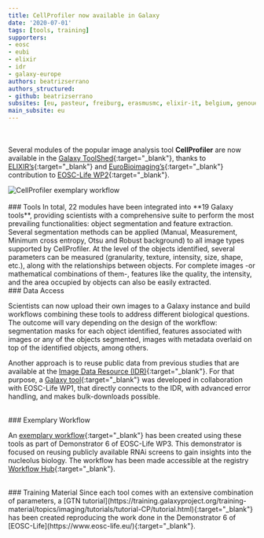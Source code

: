 ```yaml
---
title: CellProfiler now available in Galaxy
date: '2020-07-01'
tags: [tools, training]
supporters:
- eosc
- eubi
- elixir
- idr
- galaxy-europe
authors: beatrizserrano
authors_structured:
- github: beatrizserrano
subsites: [eu, pasteur, freiburg, erasmusmc, elixir-it, belgium, genouest]
main_subsite: eu
---
```


<br><br>
Several modules of the popular image analysis tool **CellProfiler** are now available in the [Galaxy ToolShed](https://toolshed.g2.bx.psu.edu/){:target="_blank"}, thanks to [ELIXIR’s](https://elixir-europe.org/){:target="_blank"} and [EuroBioimaging’s](https://www.eurobioimaging.eu/){:target="_blank"} contribution to [EOSC-Life WP2](https://forum.eosc-life.eu/t/introduction-to-eosc-life-wp2/32){:target="_blank"}.


<div class="multiple-img">
    <img src="/assets/media/2020-07-01-wf_cell_profiler.jpg" alt="CellProfiler exemplary workflow" />
</div>

<br>
### Tools
In total, 22 modules have been integrated into **19 Galaxy tools**, providing scientists with a comprehensive suite to perform the most prevailing functionalities: object segmentation and feature extraction. Several segmentation methods can be applied (Manual, Measurement, Minimum cross entropy, Otsu and Robust background) to all image types supported by CellProfiler. At the level of the objects identified, several parameters can be measured (granularity, texture, intensity, size, shape, etc.), along with the relationships between objects. For complete images -or mathematical combinations of them-, features like the quality, the intensity, and the area occupied by objects can also be easily extracted.

<br>
### Data Access

Scientists can now upload their own images to a Galaxy instance and build workflows combining these tools to address different biological questions. The outcome will vary depending on the design of the workflow: segmentation masks for each object identified, features associated with images or any of the objects segmented, images with metadata overlaid on top of the identified objects, among others. 

Another approach is to reuse public data from previous studies that are available at the [Image Data Resource (IDR)](https://idr.openmicroscopy.org/){:target="_blank"}. For that purpose, a [Galaxy tool](https://usegalaxy.eu/root?tool_id=toolshed.g2.bx.psu.edu/repos/iuc/idr_download_by_ids/idr_download_by_ids){:target="_blank"} was developed in collaboration with EOSC-Life WP1, that directly connects to the IDR, with advanced error handling, and makes bulk-downloads possible.

<br>
### Exemplary Workflow

An [exemplary workflow](https://workflowhub.eu/workflows/41?code=01Ayacm0RbvLyTaAE%2FALunbR7waqdm2M9tozl%2Fla){:target="_blank"} has been created using these tools as part of Demonstrator 6 of EOSC-Life WP3. This demonstrator is focused on reusing publicly available RNAi screens to gain insights into the nucleolus biology. The workflow has been made accessible at the registry [Workflow Hub](https://workflowhub.eu){:target="_blank"}.

<br>
### Training Material
Since each tool comes with an extensive combination of parameters, a [GTN tutorial](https://training.galaxyproject.org/training-material/topics/imaging/tutorials/tutorial-CP/tutorial.html){:target="_blank"} has been created reproducing the work done in the Demonstrator 6 of [EOSC-Life](https://www.eosc-life.eu/){:target="_blank"}.
<br><br><br><br>
